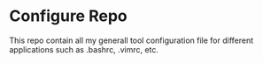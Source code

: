 Configure Repo
===
This repo contain all my generall tool configuration file for different applications such as
.bashrc, .vimrc, etc.
